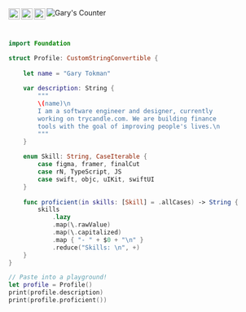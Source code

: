 
<a href="https://twitter.com/f6ary">
  <img align="left" alt="Gary's | Twitter" width="22px" src="https://raw.githubusercontent.com/peterthehan/peterthehan/master/assets/twitter.svg" />
</a>
<a href="https://www.linkedin.com/in/garytokman/">
  <img align="left" alt="Gary's LinkedIN" width="22px" src="https://raw.githubusercontent.com/peterthehan/peterthehan/master/assets/linkedin.svg" />
</a>
</a>
<a href="https://www.patreon.com/6ary">
  <img align="left" alt="Gary's Medium" width="22px" src="https://user-images.githubusercontent.com/12258850/114738284-d2b6c700-9d15-11eb-8071-96fd30aa8b11.png" />
</a>
<a href="https://github.com/gtokman">
  <img align="left" alt="Gary's Counter" src="https://visitor-badge.glitch.me/badge?page_id=gtokman.gtokman" />
</a>

<br>
<br>

```swift

import Foundation

struct Profile: CustomStringConvertible {
    
    let name = "Gary Tokman"
    
    var description: String {
        """
        \(name)\n
        I am a software engineer and designer, currently
        working on trycandle.com. We are building finance
        tools with the goal of improving people's lives.\n
        """
    }
    
    enum Skill: String, CaseIterable {
        case figma, framer, finalCut
        case rN, TypeScript, JS
        case swift, objc, uIKit, swiftUI
    }
    
    func proficient(in skills: [Skill] = .allCases) -> String {
        skills
            .lazy
            .map(\.rawValue)
            .map(\.capitalized)
            .map { "- " + $0 + "\n" }
            .reduce("Skills: \n", +)
    }
}

// Paste into a playground!
let profile = Profile()
print(profile.description)
print(profile.proficient())

```

